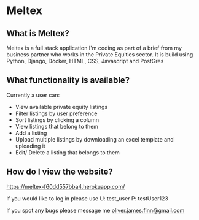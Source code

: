 # Meltex

## What is Meltex?
Meltex is a full stack application I'm coding as part of a brief from my business partner who works in the Private Equities sector. It is build using Python, Django, Docker, HTML, CSS, Javascript and PostGres

## What functionality is available?
Currently a user can:
- View available private equity listings
- Filter listings by user preference
- Sort listings by clicking a column
- View listings that belong to them
- Add a listing
- Upload multiple listings by downloading an excel template and uploading it
- Edit/ Delete a listing that belongs to them

## How do I view the website?
https://meltex-f60dd557bba4.herokuapp.com/

If you would like to log in please use
U: test_user
P: testUser123

If you spot any bugs please message me oliver.james.finn@gmail.com
